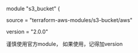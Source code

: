 module "s3_bucket" {

  source = "terraform-aws-modules/s3-bucket/aws"

  version = "2.0.0"

谨慎使用官方module， 如果使用，记得加version